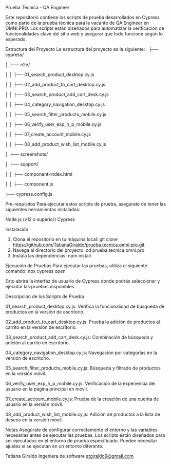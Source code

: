 Prueba Técnica - QA Engineer

Este repositorio contiene los scripts de prueba desarrollados en Cypress como parte de la prueba técnica para la vacante de QA Engineer en OMNI.PRO. Los scripts están diseñados para automatizar la verificación de funcionalidades clave del sitio web y asegurar que todo funcione según lo esperado.

Estructura del Proyecto
La estructura del proyecto es la siguiente:
.
├── cypress/

│   ├── e2e/

│   │   ├── 01_search_product_desktop.cy.js

│   │   ├── 02_add_product_to_cart_desktop.cy.js

│   │   ├── 03_search_product_add_cart_desk.cy.js

│   │   ├── 04_category_navigation_desktop.cy.js

│   │   ├── 05_search_filter_products_mobile.cy.js

│   │   ├── 06_verify_user_exp_h_p_mobile.cy.js

│   │   ├── 07_create_account_mobile.cy.js

│   │   ├── 08_add_product_wish_list_mobile.cy.js

│   ├── screenshots/

│   ├── support/

│   │   ├── component-index.html

│   │   ├── component.js

├── cypress.config.js


Pre-requisitos
Para ejecutar estos scripts de prueba, asegúrate de tener las siguientes herramientas instaladas:

Node.js (v12 o superior)
Cypress

Instalación
   1. Clona el repositorio en tu máquina local:
      git clone https://github.com/TatianaGiraldo/prueba.tecnica.omni.pro.git
   2. Navega al directorio del proyecto:
      cd prueba.tecnica.omni.pro
   3. Instala las dependencias:
      npm install

Ejecución de Pruebas
Para ejecutar las pruebas, utiliza el siguiente comando:
npx cypress open

Esto abrirá la interfaz de usuario de Cypress donde podrás seleccionar y ejecutar las pruebas disponibles.

Descripción de los Scripts de Prueba

01_search_product_desktop.cy.js: Verifica la funcionalidad de búsqueda de productos en la versión de escritorio.

02_add_product_to_cart_desktop.cy.js: Prueba la adición de productos al carrito en la versión de escritorio.

03_search_product_add_cart_desk.cy.js: Combinación de búsqueda y adición al carrito en escritorio.

04_category_navigation_desktop.cy.js: Navegación por categorías en la versión de escritorio.

05_search_filter_products_mobile.cy.js: Búsqueda y filtrado de productos en la versión móvil.

06_verify_user_exp_h_p_mobile.cy.js: Verificación de la experiencia del usuario en la página principal en móvil.

07_create_account_mobile.cy.js: Prueba de la creación de una cuenta de usuario en la versión móvil.

08_add_product_wish_list_mobile.cy.js: Adición de productos a la lista de deseos en la versión móvil.

Notas
Asegúrate de configurar correctamente el entorno y las variables necesarias antes de ejecutar las pruebas.
Los scripts están diseñados para ser ejecutados en el entorno de prueba especificado. Pueden necesitar ajustes si se ejecutan en un entorno diferente.

Tatiana Giraldo
Ingeniera de software
atgiraldo9@gmail.com
